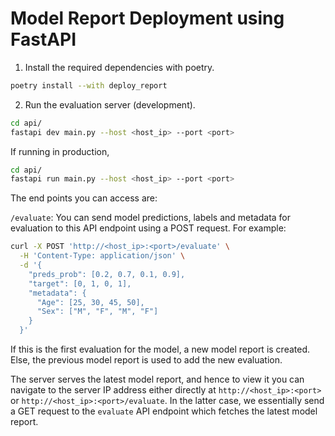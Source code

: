 # Model Report Deployment using FastAPI

1. Install the required dependencies with poetry.

```bash
poetry install --with deploy_report
```

2. Run the evaluation server (development).

```bash
cd api/
fastapi dev main.py --host <host_ip> --port <port>
```

If running in production,

```bash
cd api/
fastapi run main.py --host <host_ip> --port <port>
```

The end points you can access are:

`/evaluate`: You can send model predictions, labels and metadata
for evaluation to this API endpoint using a POST request. For example:
```bash
curl -X POST 'http://<host_ip>:<port>/evaluate' \
  -H 'Content-Type: application/json' \
  -d '{
    "preds_prob": [0.2, 0.7, 0.1, 0.9],
    "target": [0, 1, 0, 1],
    "metadata": {
      "Age": [25, 30, 45, 50],
      "Sex": ["M", "F", "M", "F"]
    }
  }'
```

If this is the first evaluation for the model, a new model report is created.
Else, the previous model report is used to add the new evaluation.

The server serves the latest model report, and hence to view it you
can navigate to the server IP address either directly at `http://<host_ip>:<port>` or `http://<host_ip>:<port>/evaluate`. In the latter case, we essentially send a GET request to the ``evaluate`` API endpoint which fetches the latest model report.
